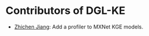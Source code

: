 # Contributors of DGL-KE

* [Zhichen Jiang](https://github.com/sherry-1001): Add a profiler to MXNet KGE models.
